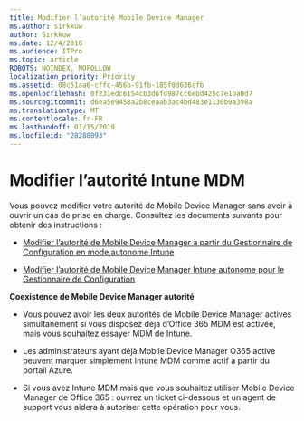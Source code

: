 ```yaml
---
title: Modifier l’autorité Mobile Device Manager
ms.author: sirkkuw
author: Sirkkuw
ms.date: 12/4/2018
ms.audience: ITPro
ms.topic: article
ROBOTS: NOINDEX, NOFOLLOW
localization_priority: Priority
ms.assetid: 08c51aa6-cffc-456b-91fb-185f0d636afb
ms.openlocfilehash: 0f231edc6154cb3d6fd987cc6ebd425c7e1ba0d7
ms.sourcegitcommit: d6ea5e9458a2b8ceaab3ac4bd483e1130b9a398a
ms.translationtype: MT
ms.contentlocale: fr-FR
ms.lasthandoff: 01/15/2019
ms.locfileid: "28288093"
---
```

# <a name="change-intune-mdm-authority"></a>Modifier l’autorité Intune MDM

Vous pouvez modifier votre autorité de Mobile Device Manager sans avoir à ouvrir un cas de prise en charge. Consultez les documents suivants pour obtenir des instructions :
  
- [Modifier l’autorité de Mobile Device Manager à partir du Gestionnaire de Configuration en mode autonome Intune](https://docs.microsoft.com/sccm/mdm/deploy-use/migrate-change-mdm-authority)
    
- [Modifier l’autorité de Mobile Device Manager Intune autonome pour le Gestionnaire de Configuration](https://docs.microsoft.com/sccm/mdm/deploy-use/change-mdm-authority)
    
 **Coexistence de Mobile Device Manager autorité**
  
- Vous pouvez avoir les deux autorités de Mobile Device Manager actives simultanément si vous disposez déjà d’Office 365 MDM est activée, mais vous souhaitez essayer MDM de Intune.
    
- Les administrateurs ayant déjà Mobile Device Manager O365 active peuvent marquer simplement Intune MDM comme actif à partir du portail Azure.
    
- Si vous avez Intune MDM mais que vous souhaitez utiliser Mobile Device Manager de Office 365 : ouvrez un ticket ci-dessous et un agent de support vous aidera à autoriser cette opération pour vous.
    

